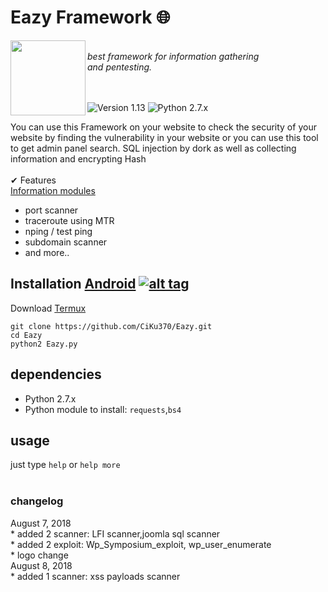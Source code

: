 <h1>Eazy Framework 🌐</h1>
<img align="left" width="120" height="120" src="https://encrypted-tbn0.gstatic.com/images?q=tbn:ANd9GcRfEPSuQyr9zsm0pxBeOeFsR52J95TqCnvhm-9dacZi_k00ze91">
<p><br><i>best framework for information gathering <br> and pentesting.</i><br><br><br></p> 

![Version 1.13](https://img.shields.io/badge/Version-1.13-green.svg)
![Python 2.7.x](https://img.shields.io/badge/Python-2.7.x-yellow.svg)

You can use this Framework on your website to check the security of your website by finding the vulnerability in your website or you can use this tool to get admin panel search. SQL injection by dork as well as collecting information and encrypting Hash<br><br>
✔ Features<br>
[Information modules](https://www.google.co.id/amp/s/www.collinsdictionary.com/amp/english/information-gathering)<br>
* port scanner<br>
* traceroute using MTR<br>
* nping / test ping<br>
* subdomain scanner<br>
* and more..


## Installation [Android](https://wikipedia.org/wiki/Android) [![alt tag](https://cdn1.iconfinder.com/data/icons/logotypes/32/android-32.png)](https://fr.wikipedia.org/wiki/Android)
 
Download [Termux](https://play.google.com/store/apps/details?id=com.termux)
```
git clone https://github.com/CiKu370/Eazy.git
cd Eazy
python2 Eazy.py
```
## dependencies
* Python 2.7.x
* Python module to install: `requests`,`bs4`
## usage
just type <code>help</code> or <code>help more</code>
<br>
<br>
<h3>changelog</h4>
August 7, 2018<br>
* added 2 scanner: LFI scanner,joomla sql scanner<br>
* added 2 exploit: Wp_Symposium_exploit, wp_user_enumerate<br>
* logo change<br>
August 8, 2018<br>
* added 1 scanner: xss payloads scanner<br>
